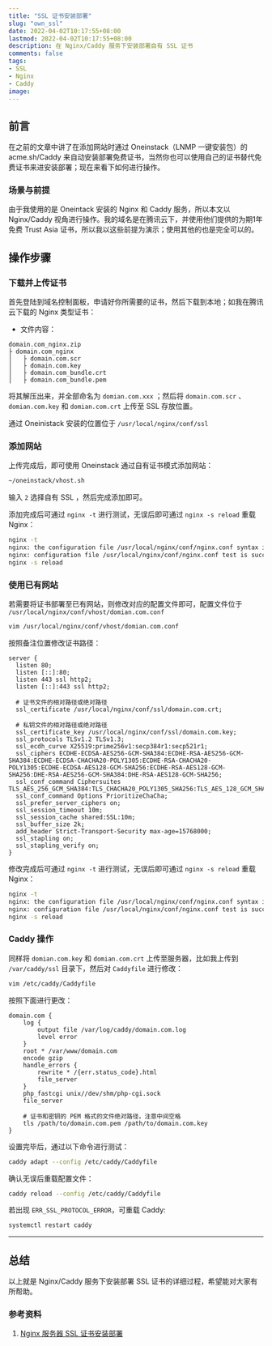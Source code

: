```yaml
---
title: "SSL 证书安装部署"
slug: "own_ssl"
date: 2022-04-02T10:17:55+08:00
lastmod: 2022-04-02T10:17:55+08:00
description: 在 Nginx/Caddy 服务下安装部署自有 SSL 证书
comments: false
tags:
- SSL
- Nginx
- Caddy
image: 
---
```


## 前言

在之前的文章中讲了在添加网站时通过 Oneinstack（LNMP 一键安装包）的 acme.sh/Caddy 来自动安装部署免费证书，当然你也可以使用自己的证书替代免费证书来进安装部署；现在来看下如何进行操作。

### 场景与前提

由于我使用的是 Oneintack 安装的 Nginx 和 Caddy 服务，所以本文以 Nginx/Caddy 视角进行操作。我的域名是在腾讯云下，并使用他们提供的为期1年免费 Trust Asia 证书，所以我以这些前提为演示；使用其他的也是完全可以的。

<!--more-->

## 操作步骤

### 下载并上传证书

首先登陆到域名控制面板，申请好你所需要的证书，然后下载到本地；如我在腾讯云下载的 Nginx 类型证书：

- 文件内容：

 ```
domain.com_nginx.zip
├ domain.com_nginx
│   ├ domain.com.scr
│   ├ domain.com.key
│   ├ domain.com_bundle.crt
│   ├ domain.com_bundle.pem
```

将其解压出来，并全部命名为 `domian.com.xxx` ；然后将 `domain.com.scr` 、`domian.com.key` 和 `domian.com.crt` 上传至 SSL 存放位置。

通过 Oneinistack 安装的位置位于 `/usr/local/nginx/conf/ssl`

### 添加网站

上传完成后，即可使用 Oneinstack 通过自有证书模式添加网站：

```bash
~/oneinstack/vhost.sh
```

输入 `2` 选择自有 SSL ，然后完成添加即可。

添加完成后可通过 `nginx -t` 进行测试，无误后即可通过 `nginx -s reload` 重载 Nginx：

```bash
nginx -t
nginx: the configuration file /usr/local/nginx/conf/nginx.conf syntax is ok
nginx: configuration file /usr/local/nginx/conf/nginx.conf test is successful
nginx -s reload
```

### 使用已有网站

若需要将证书部署至已有网站，则修改对应的配置文件即可，配置文件位于 `/usr/local/nginx/conf/vhost/domian.com.conf`

```bash
vim /usr/local/nginx/conf/vhost/domian.com.conf
```

按照备注位置修改证书路径：

```nginx
server {
  listen 80;
  listen [::]:80;
  listen 443 ssl http2;
  listen [::]:443 ssl http2;

  # 证书文件的相对路径或绝对路径
  ssl_certificate /usr/local/nginx/conf/ssl/domain.com.crt;
  
  # 私钥文件的相对路径或绝对路径
  ssl_certificate_key /usr/local/nginx/conf/ssl/domain.com.key;
  ssl_protocols TLSv1.2 TLSv1.3;
  ssl_ecdh_curve X25519:prime256v1:secp384r1:secp521r1;
  ssl_ciphers ECDHE-ECDSA-AES256-GCM-SHA384:ECDHE-RSA-AES256-GCM-SHA384:ECDHE-ECDSA-CHACHA20-POLY1305:ECDHE-RSA-CHACHA20-POLY1305:ECDHE-ECDSA-AES128-GCM-SHA256:ECDHE-RSA-AES128-GCM-SHA256:DHE-RSA-AES256-GCM-SHA384:DHE-RSA-AES128-GCM-SHA256;
  ssl_conf_command Ciphersuites TLS_AES_256_GCM_SHA384:TLS_CHACHA20_POLY1305_SHA256:TLS_AES_128_GCM_SHA256;
  ssl_conf_command Options PrioritizeChaCha;
  ssl_prefer_server_ciphers on;
  ssl_session_timeout 10m;
  ssl_session_cache shared:SSL:10m;
  ssl_buffer_size 2k;
  add_header Strict-Transport-Security max-age=15768000;
  ssl_stapling on;
  ssl_stapling_verify on;
}
```

修改完成后可通过 `nginx -t` 进行测试，无误后即可通过 `nginx -s reload` 重载 Nginx：

```bash
nginx -t
nginx: the configuration file /usr/local/nginx/conf/nginx.conf syntax is ok
nginx: configuration file /usr/local/nginx/conf/nginx.conf test is successful
nginx -s reload
```

### Caddy 操作

同样将 `domian.com.key` 和 `domian.com.crt` 上传至服务器，比如我上传到 `/var/caddy/ssl` 目录下，然后对 `Caddyfile` 进行修改：

```bash
vim /etc/caddy/Caddyfile
```

按照下面进行更改：

```caddyfile
domain.com {
    log {
        output file /var/log/caddy/domain.com.log
        level error
    }
    root * /var/www/domain.com
    encode gzip
    handle_errors {
        rewrite * /{err.status_code}.html
        file_server
    }
    php_fastcgi unix//dev/shm/php-cgi.sock
    file_server
    
    # 证书和密钥的 PEM 格式的文件绝对路径，注意中间空格
    tls /path/to/domain.com.pem /path/to/domain.com.key
}
```

设置完毕后，通过以下命令进行测试：

```bash
caddy adapt --config /etc/caddy/Caddyfile
```

确认无误后重载配置文件：

```bash
caddy reload --config /etc/caddy/Caddyfile
```

若出现 `ERR_SSL_PROTOCOL_ERROR`，可重载 Caddy:

```bash
systemctl restart caddy
```

---

## 总结

以上就是 Nginx/Caddy 服务下安装部署 SSL 证书的详细过程，希望能对大家有所帮助。

### 参考资料

1. [Nginx 服务器 SSL 证书安装部署](https://cloud.tencent.com/document/product/400/35244)

